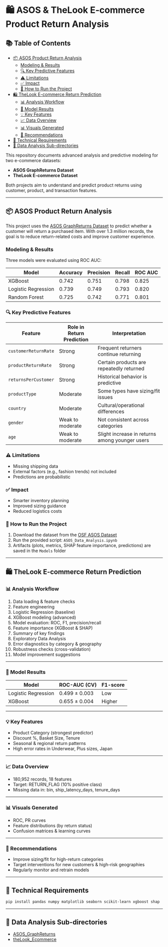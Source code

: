 # 🛍️ ASOS & TheLook E-commerce Product Return Analysis

## 📚 Table of Contents

*   [📦 ASOS Product Return Analysis](#-asos-product-return-analysis)
    *   [Modeling & Results](#-modeling--results)
    *   [🔍 Key Predictive Features](#-key-predictive-features)
    *   [⚠️ Limitations](#️-limitations)
    *   [✅ Impact](#-impact)
    *   [📂 How to Run the Project](#-how-to-run-the-project)
*   [🛍️ TheLook E-commerce Return Prediction](#️-thelook-e-commerce-return-prediction)
    *   [📊 Analysis Workflow](#-analysis-workflow)
    *   [🎯 Model Results](#-model-results)
    *   [💡 Key Features](#-key-features)
    *   [📈 Data Overview](#-data-overview)
    *   [📊 Visuals Generated](#-visuals-generated)
    *   [💼 Recommendations](#-recommendations)
*   [🔧 Technical Requirements](#-technical-requirements)
*   [📂 Data Analysis Sub-directories](#-data-analysis-sub-directories)


This repository documents advanced analysis and predictive modeling for two e-commerce datasets:
- **ASOS GraphReturns Dataset**
- **TheLook E-commerce Dataset**

Both projects aim to understand and predict product returns using customer, product, and transaction features.

---

## 📦 ASOS Product Return Analysis

This project uses the [ASOS GraphReturns Dataset](https://osf.io/c793h/) to predict whether a customer will return a purchased item. With over 1.3 million records, the goal is to reduce return-related costs and improve customer experience.

###  Modeling & Results

Three models were evaluated using ROC AUC:

| Model               | Accuracy | Precision | Recall | ROC AUC |
|--------------------|----------|-----------|--------|---------|
| XGBoost            | 0.742    | 0.751     | 0.798  | 0.825   |
| Logistic Regression| 0.739    | 0.749     | 0.793  | 0.820   |
| Random Forest      | 0.725    | 0.742     | 0.771  | 0.801   |



### 🔍 Key Predictive Features

| **Feature**             | **Role in Return Prediction** | **Interpretation**                                 |
|-------------------------|-------------------------------|----------------------------------------------------|
| `customerReturnRate`    | Strong                        | Frequent returners continue returning              |
| `productReturnRate`     | Strong                        | Certain products are repeatedly returned           |
| `returnsPerCustomer`    | Strong                        | Historical behavior is predictive                  |
| `productType`           | Moderate                      | Some types have sizing/fit issues                  |
| `country`               | Moderate                      | Cultural/operational differences                   |
| `gender`                | Weak to moderate              | Not consistent across categories                   |
| `age`                   | Weak to moderate              | Slight increase in returns among younger users     |



### ⚠️ Limitations

- Missing shipping data
- External factors (e.g., fashion trends) not included
- Predictions are probabilistic

### ✅ Impact

- Smarter inventory planning
- Improved sizing guidance
- Reduced logistics costs
### 📂 How to Run the Project

1. Download the dataset from the [OSF ASOS Dataset](https://osf.io/c793h/)
2. Run the provided script: `ASOS_Data_Analysis.ipynb`
3. Artifacts (plots, metrics, SHAP feature importance, predictions) are saved in the `Models` folder

---

## 🛍️ TheLook E-commerce Return Prediction

### 📊 Analysis Workflow

1. Data loading & feature checks
2. Feature engineering
3. Logistic Regression (baseline)
4. XGBoost modeling (advanced)
5. Model evaluation: ROC, F1, precision/recall
6. Feature importance (XGBoost & SHAP)
7. Summary of key findings
8. Exploratory Data Analysis
9. Error diagnostics by category & geography
10. Robustness checks (cross-validation)
11. Model improvement suggestions

---

### 🎯 Model Results

| Model               | ROC-AUC (CV) | F1-score |
|--------------------|--------------|----------|
| Logistic Regression| 0.499 ± 0.003| Low      |
| XGBoost            | 0.655 ± 0.004| Higher   |

---

### 💡 Key Features

- Product Category (strongest predictor)
- Discount %, Basket Size, Tenure
- Seasonal & regional return patterns
- High error rates in Underwear, Plus sizes, Japan

---

### 📈 Data Overview

- 180,952 records, 18 features
- Target: RETURN_FLAG (10% positive class)
- Missing data in: bin, ship_latency_days, tenure_days

---

### 📊 Visuals Generated

- ROC, PR curves
- Feature distributions (by return status)
- Confusion matrices & learning curves

---

### 💼 Recommendations

- Improve sizing/fit for high-return categories
- Target interventions for new customers & high-risk geographies
- Regularly monitor and retrain models

---

## 🔧 Technical Requirements

```bash
pip install pandas numpy matplotlib seaborn scikit-learn xgboost shap
```

---
## 📂 Data Analysis Sub-directories

*   [ASOS_GraphReturns](./ASOS_dataset)
*   [theLook_Ecommerce](./theLook_Ecommerce)
